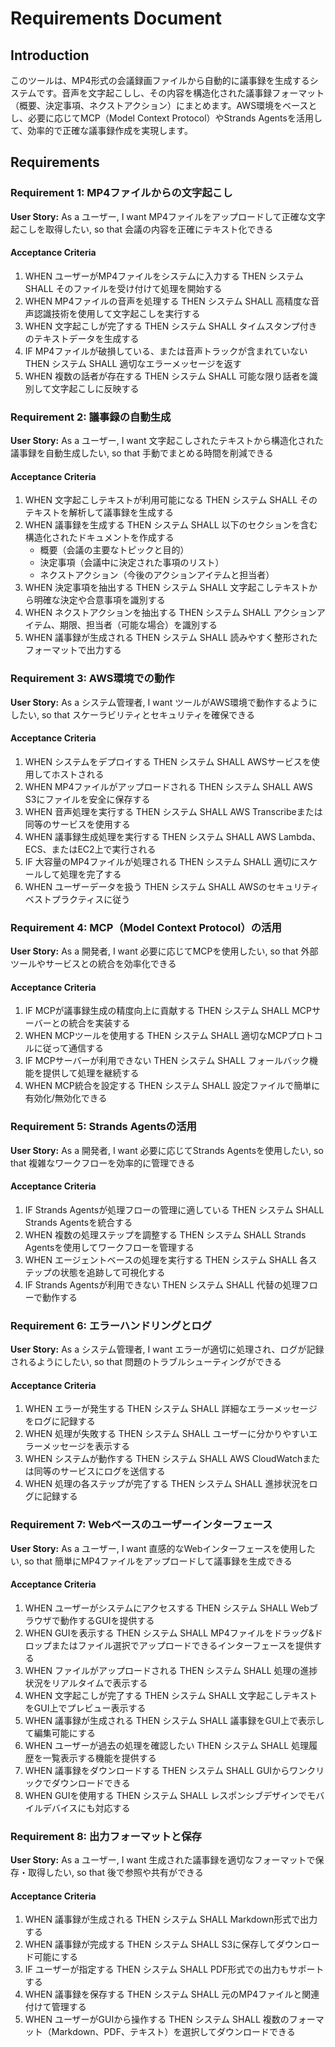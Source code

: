 # Requirements Document

## Introduction

このツールは、MP4形式の会議録画ファイルから自動的に議事録を生成するシステムです。音声を文字起こしし、その内容を構造化された議事録フォーマット（概要、決定事項、ネクストアクション）にまとめます。AWS環境をベースとし、必要に応じてMCP（Model Context Protocol）やStrands Agentsを活用して、効率的で正確な議事録作成を実現します。

## Requirements

### Requirement 1: MP4ファイルからの文字起こし

**User Story:** As a ユーザー, I want MP4ファイルをアップロードして正確な文字起こしを取得したい, so that 会議の内容を正確にテキスト化できる

#### Acceptance Criteria

1. WHEN ユーザーがMP4ファイルをシステムに入力する THEN システム SHALL そのファイルを受け付けて処理を開始する
2. WHEN MP4ファイルの音声を処理する THEN システム SHALL 高精度な音声認識技術を使用して文字起こしを実行する
3. WHEN 文字起こしが完了する THEN システム SHALL タイムスタンプ付きのテキストデータを生成する
4. IF MP4ファイルが破損している、または音声トラックが含まれていない THEN システム SHALL 適切なエラーメッセージを返す
5. WHEN 複数の話者が存在する THEN システム SHALL 可能な限り話者を識別して文字起こしに反映する

### Requirement 2: 議事録の自動生成

**User Story:** As a ユーザー, I want 文字起こしされたテキストから構造化された議事録を自動生成したい, so that 手動でまとめる時間を削減できる

#### Acceptance Criteria

1. WHEN 文字起こしテキストが利用可能になる THEN システム SHALL そのテキストを解析して議事録を生成する
2. WHEN 議事録を生成する THEN システム SHALL 以下のセクションを含む構造化されたドキュメントを作成する
   - 概要（会議の主要なトピックと目的）
   - 決定事項（会議中に決定された事項のリスト）
   - ネクストアクション（今後のアクションアイテムと担当者）
3. WHEN 決定事項を抽出する THEN システム SHALL 文字起こしテキストから明確な決定や合意事項を識別する
4. WHEN ネクストアクションを抽出する THEN システム SHALL アクションアイテム、期限、担当者（可能な場合）を識別する
5. WHEN 議事録が生成される THEN システム SHALL 読みやすく整形されたフォーマットで出力する

### Requirement 3: AWS環境での動作

**User Story:** As a システム管理者, I want ツールがAWS環境で動作するようにしたい, so that スケーラビリティとセキュリティを確保できる

#### Acceptance Criteria

1. WHEN システムをデプロイする THEN システム SHALL AWSサービスを使用してホストされる
2. WHEN MP4ファイルがアップロードされる THEN システム SHALL AWS S3にファイルを安全に保存する
3. WHEN 音声処理を実行する THEN システム SHALL AWS Transcribeまたは同等のサービスを使用する
4. WHEN 議事録生成処理を実行する THEN システム SHALL AWS Lambda、ECS、またはEC2上で実行される
5. IF 大容量のMP4ファイルが処理される THEN システム SHALL 適切にスケールして処理を完了する
6. WHEN ユーザーデータを扱う THEN システム SHALL AWSのセキュリティベストプラクティスに従う

### Requirement 4: MCP（Model Context Protocol）の活用

**User Story:** As a 開発者, I want 必要に応じてMCPを使用したい, so that 外部ツールやサービスとの統合を効率化できる

#### Acceptance Criteria

1. IF MCPが議事録生成の精度向上に貢献する THEN システム SHALL MCPサーバーとの統合を実装する
2. WHEN MCPツールを使用する THEN システム SHALL 適切なMCPプロトコルに従って通信する
3. IF MCPサーバーが利用できない THEN システム SHALL フォールバック機能を提供して処理を継続する
4. WHEN MCP統合を設定する THEN システム SHALL 設定ファイルで簡単に有効化/無効化できる

### Requirement 5: Strands Agentsの活用

**User Story:** As a 開発者, I want 必要に応じてStrands Agentsを使用したい, so that 複雑なワークフローを効率的に管理できる

#### Acceptance Criteria

1. IF Strands Agentsが処理フローの管理に適している THEN システム SHALL Strands Agentsを統合する
2. WHEN 複数の処理ステップを調整する THEN システム SHALL Strands Agentsを使用してワークフローを管理する
3. WHEN エージェントベースの処理を実行する THEN システム SHALL 各ステップの状態を追跡して可視化する
4. IF Strands Agentsが利用できない THEN システム SHALL 代替の処理フローで動作する

### Requirement 6: エラーハンドリングとログ

**User Story:** As a システム管理者, I want エラーが適切に処理され、ログが記録されるようにしたい, so that 問題のトラブルシューティングができる

#### Acceptance Criteria

1. WHEN エラーが発生する THEN システム SHALL 詳細なエラーメッセージをログに記録する
2. WHEN 処理が失敗する THEN システム SHALL ユーザーに分かりやすいエラーメッセージを表示する
3. WHEN システムが動作する THEN システム SHALL AWS CloudWatchまたは同等のサービスにログを送信する
4. WHEN 処理の各ステップが完了する THEN システム SHALL 進捗状況をログに記録する

### Requirement 7: Webベースのユーザーインターフェース

**User Story:** As a ユーザー, I want 直感的なWebインターフェースを使用したい, so that 簡単にMP4ファイルをアップロードして議事録を生成できる

#### Acceptance Criteria

1. WHEN ユーザーがシステムにアクセスする THEN システム SHALL Webブラウザで動作するGUIを提供する
2. WHEN GUIを表示する THEN システム SHALL MP4ファイルをドラッグ&ドロップまたはファイル選択でアップロードできるインターフェースを提供する
3. WHEN ファイルがアップロードされる THEN システム SHALL 処理の進捗状況をリアルタイムで表示する
4. WHEN 文字起こしが完了する THEN システム SHALL 文字起こしテキストをGUI上でプレビュー表示する
5. WHEN 議事録が生成される THEN システム SHALL 議事録をGUI上で表示して編集可能にする
6. WHEN ユーザーが過去の処理を確認したい THEN システム SHALL 処理履歴を一覧表示する機能を提供する
7. WHEN 議事録をダウンロードする THEN システム SHALL GUIからワンクリックでダウンロードできる
8. WHEN GUIを使用する THEN システム SHALL レスポンシブデザインでモバイルデバイスにも対応する

### Requirement 8: 出力フォーマットと保存

**User Story:** As a ユーザー, I want 生成された議事録を適切なフォーマットで保存・取得したい, so that 後で参照や共有ができる

#### Acceptance Criteria

1. WHEN 議事録が生成される THEN システム SHALL Markdown形式で出力する
2. WHEN 議事録が完成する THEN システム SHALL S3に保存してダウンロード可能にする
3. IF ユーザーが指定する THEN システム SHALL PDF形式での出力もサポートする
4. WHEN 議事録を保存する THEN システム SHALL 元のMP4ファイルと関連付けて管理する
5. WHEN ユーザーがGUIから操作する THEN システム SHALL 複数のフォーマット（Markdown、PDF、テキスト）を選択してダウンロードできる
